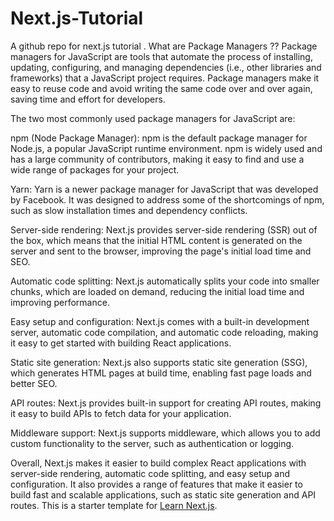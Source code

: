 # Next.js-Tutorial
A github repo  for next.js tutorial .
What are Package Managers ??
Package managers for JavaScript are tools that automate the process of installing, updating, configuring, and managing dependencies (i.e., other libraries and frameworks) that a JavaScript project requires. Package managers make it easy to reuse code and avoid writing the same code over and over again, saving time and effort for developers.

The two most commonly used package managers for JavaScript are:

npm (Node Package Manager): npm is the default package manager for Node.js, a popular JavaScript runtime environment. npm is widely used and has a large community of contributors, making it easy to find and use a wide range of packages for your project.

Yarn: Yarn is a newer package manager for JavaScript that was developed by Facebook. It was designed to address some of the shortcomings of npm, such as slow installation times and dependency conflicts.


Server-side rendering: Next.js provides server-side rendering (SSR) out of the box, which means that the initial HTML content is generated on the server and sent to the browser, improving the page's initial load time and SEO.

Automatic code splitting: Next.js automatically splits your code into smaller chunks, which are loaded on demand, reducing the initial load time and improving performance.

Easy setup and configuration: Next.js comes with a built-in development server, automatic code compilation, and automatic code reloading, making it easy to get started with building React applications.

Static site generation: Next.js also supports static site generation (SSG), which generates HTML pages at build time, enabling fast page loads and better SEO.

API routes: Next.js provides built-in support for creating API routes, making it easy to build APIs to fetch data for your application.

Middleware support: Next.js supports middleware, which allows you to add custom functionality to the server, such as authentication or logging.

Overall, Next.js makes it easier to build complex React applications with server-side rendering, automatic code splitting, and easy setup and configuration. It also provides a range of features that make it easier to build fast and scalable applications, such as static site generation and API routes.
This is a starter template for [Learn Next.js](https://nextjs.org/learn).
